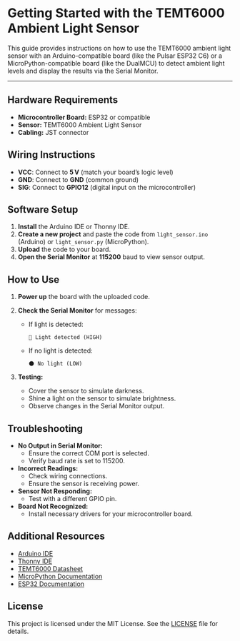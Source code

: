 # Getting Started with the TEMT6000 Ambient Light Sensor

This guide provides instructions on how to use the TEMT6000 ambient light sensor with an Arduino-compatible board (like the Pulsar ESP32 C6) or a MicroPython-compatible board (like the DualMCU) to detect ambient light levels and display the results via the Serial Monitor.

---

## Hardware Requirements

- **Microcontroller Board:** ESP32 or compatible
- **Sensor:** TEMT6000 Ambient Light Sensor
- **Cabling:** JST connector
## Wiring Instructions

- **VCC**: Connect to **5 V** (match your board’s logic level)
- **GND**: Connect to **GND** (common ground)
- **SIG**: Connect to **GPIO12** (digital input on the microcontroller)
## Software Setup   
1. **Install** the Arduino IDE or Thonny IDE.
2. **Create a new project** and paste the code from `light_sensor.ino` (Arduino) or `light_sensor.py` (MicroPython).
3. **Upload** the code to your board.
4. **Open the Serial Monitor** at **115200** baud to view sensor output.
## How to Use   
1. **Power up** the board with the uploaded code.
2. **Check the Serial Monitor** for messages:

    - If light is detected:
        ```
        🔆 Light detected (HIGH)
        ```
    - If no light is detected:
        ```
        🌑 No light (LOW)
        ```

3. **Testing:**

    - Cover the sensor to simulate darkness.
    - Shine a light on the sensor to simulate brightness.
    - Observe changes in the Serial Monitor output.

## Troubleshooting
- **No Output in Serial Monitor:**
    - Ensure the correct COM port is selected.
    - Verify baud rate is set to 115200.
- **Incorrect Readings:**
    - Check wiring connections.
    - Ensure the sensor is receiving power.
- **Sensor Not Responding:**
    - Test with a different GPIO pin.   
- **Board Not Recognized:**
    - Install necessary drivers for your microcontroller board.
## Additional Resources
- [Arduino IDE](https://www.arduino.cc/en/software)
- [Thonny IDE](https://thonny.org/)
- [TEMT6000 Datasheet](https://www.vishay.com/docs/84374/temt6000.pdf)
- [MicroPython Documentation](https://docs.micropython.org/en/latest/)
- [ESP32 Documentation](https://docs.espressif.com/projects/esp-idf/en/latest/esp32/)
## License
This project is licensed under the MIT License. See the [LICENSE](../../LICENSE) file for details.